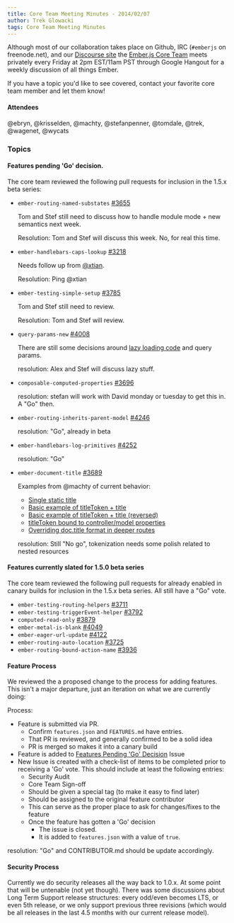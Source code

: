 ```yaml
---
title: Core Team Meeting Minutes - 2014/02/07
author: Trek Glowacki
tags: Core Team Meeting Minutes
---
```


Although most of our collaboration takes place on Github, IRC 
(`#emberjs` on freenode.net), and our [Discourse site](http://discuss.emberjs.com/)
the [Ember.js Core Team](/team) meets privately every 
Friday at 2pm EST/11am PST through Google Hangout for a weekly 
discussion of all things Ember.

If you have a topic you'd like to see covered, contact your favorite
core team member and let them know!

#### Attendees
@ebryn, @krisselden, @machty, @stefanpenner, @tomdale, @trek, @wagenet, @wycats

### Topics

#### Features pending 'Go' decision.
The core team reviewed the following pull requests for inclusion in the 1.5.x beta series:

  * `ember-routing-named-substates` [#3655](https://github.com/emberjs/ember.js/pull/3655)

    Tom and Stef still need to discuss how to handle module mode + new semantics next week.

    Resolution: Tom and Stef will discuss this week. No, for real this time.

  * `ember-handlebars-caps-lookup` [#3218](https://github.com/emberjs/ember.js/pull/3218)

     Needs follow up from [@xtian](https://github.com/xtian).

     Resolution: Ping @xtian

  * `ember-testing-simple-setup` [#3785](https://github.com/emberjs/ember.js/pull/3785)

    Tom and Stef still need to review.

    Resolution: Tom and Stef will review.

  * `query-params-new` [#4008](https://github.com/emberjs/ember.js/pull/4008)

    There are still some decisions around [lazy loading code](https://code.stypi.com/stefanpenner/lazy-loading)
    and query params.

    resolution: Alex and Stef will discuss lazy stuff.

  * `composable-computed-properties` [#3696](https://github.com/emberjs/ember.js/pull/3696)

    resolution:  stefan will work with David monday or tuesday to get this in. A "Go" then.


  * `ember-routing-inherits-parent-model` [#4246](https://github.com/emberjs/ember.js/pull/4246)
    
    resolution: "Go", already in beta

  * `ember-handlebars-log-primitives` [#4252](https://github.com/emberjs/ember.js/pull/4252)
    
    resolution: "Go"

  * `ember-document-title` [#3689](https://github.com/emberjs/ember.js/pull/3689)

    Examples from @machty of current behavior:

     * [Single static title](http://jsbin.com/ucanam/3299)
     * [Basic example of titleToken + title](http://jsbin.com/ucanam/3302)
     * [Basic example of titleToken + title (reversed)](http://jsbin.com/ucanam/3300)
     * [titleToken bound to controller/model properties](http://jsbin.com/ucanam/3303)
     * [Overriding doc.title format in deeper routes](http://jsbin.com/ucanam/3304)
    
    resolution: Still "No go", tokenization needs some polish related to nested resources

#### Features currently slated for 1.5.0 beta series
The core team reviewed the following pull requests for already enabled in canary builds for inclusion in the 1.5.x beta series. All still have a "Go" vote.

  * `ember-testing-routing-helpers` [#3711](https://github.com/emberjs/ember.js/pull/3711)
  * `ember-testing-triggerEvent-helper` [#3792](https://github.com/emberjs/ember.js/pull/3792)
  * `computed-read-only` [#3879](https://github.com/emberjs/ember.js/pull/3879)
  * `ember-metal-is-blank` [#4049](https://github.com/emberjs/ember.js/pull/4049)
  * `ember-eager-url-update` [#4122](https://github.com/emberjs/ember.js/pull/4122)
  * `ember-routing-auto-location` [#3725](https://github.com/emberjs/ember.js/pull/3725)
  * `ember-routing-bound-action-name` [#3936](https://github.com/emberjs/ember.js/pull/3936)


#### Feature Process
We reviewed the a proposed change to the process for adding features. This isn't a major departure, just an iteration
on what we are currently doing:

Process:

* Feature is submitted via PR.
    * Confirm `features.json` and `FEATURES.md` have entries.
    * That PR is reviewed, and generally confirmed to be a solid idea
    * PR is merged so makes it into a canary build
* Feature is added to [Features Pending 'Go' Decision](https://github.com/emberjs/ember.js/issues/4052) Issue
* New Issue is created with a check-list of items to be completed prior to receiving a 'Go' vote. 
  This should include at least the following entries:
    * Security Audit
    * Core Team Sign-off
  * Should be given a special tag (to make it easy to find later)
  * Should be assigned to the original feature contributor
  * This can serve as the proper place to ask for changes/fixes to the feature
  * Once the feature has gotten a 'Go' decision
    * The issue is closed.
    * It is added to `features.json` with a value of `true`.

resolution: "Go" and CONTRIBUTOR.md should be update accordingly.

#### Security Process
Currently we do security releases all the way back to 1.0.x. At some point that will be untenable (not yet though).
There was some discussions about Long Term Support release structures: every odd/even becomes LTS, or even 5th release, or we only support previous three revisions (which would be all releases in the last 4.5 months with our current release model).
